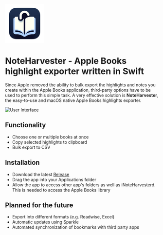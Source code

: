 ![Logo](https://raw.githubusercontent.com/da-luggas/NoteHarvester/main/noteharvester/Assets.xcassets/AppIcon.appiconset/Group%201-128.png)
# NoteHarvester - Apple Books highlight exporter written in Swift

Since Apple removed the ability to bulk export the highlights and notes you create within the Apple Books application, third-party options have to be used to perform this simple task. A very effective solution is **NoteHarvester**, the easy-to-use and macOS native Apple Books highlights exporter.

![User Interface](https://i.postimg.cc/V6Rmn2mW/ezgif-4-b1c8a30981.gif)
## Functionality
- Choose one or multiple books at once
- Copy selected highlights to clipboard
- Bulk export to CSV

## Installation
- Download the latest [Release](https://github.com/da-luggas/NoteHarvester/releases)
- Drag the app into your Applications folder
- Allow the app to access other app's folders as well as iNoteHarvesterd. This is needed to access the Apple Books library

## Planned for the future
- Export into different formats (e.g. Readwise, Excel)
- Automatic updates using Sparkle
- Automated synchronization of bookmarks with third party apps
